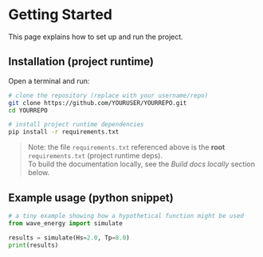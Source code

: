 # Getting Started

This page explains how to set up and run the project.

## Installation (project runtime)

Open a terminal and run:

```bash
# clone the repository (replace with your username/repo)
git clone https://github.com/YOURUSER/YOURREPO.git
cd YOURREPO

# install project runtime dependencies
pip install -r requirements.txt
```

> Note: the file `requirements.txt` referenced above is the **root** `requirements.txt` (project runtime deps).  
> To build the documentation locally, see the *Build docs locally* section below.

## Example usage (python snippet)

```python
# a tiny example showing how a hypothetical function might be used
from wave_energy import simulate

results = simulate(Hs=2.0, Tp=8.0)
print(results)
```
